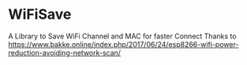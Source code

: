 # WiFiSave
A Library to Save WiFi Channel and MAC for faster Connect
Thanks to https://www.bakke.online/index.php/2017/06/24/esp8266-wifi-power-reduction-avoiding-network-scan/
